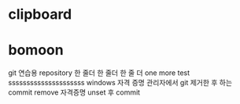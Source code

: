 # clipboard
# bomoon
git 연습용 repository
한 줄더
한 줄더
한 줄 더
one more test
sssssssssssssssssssss
windows 자격 증명 관리자에서 git 제거한 후 하는 commit
remove 자격증명
unset 후 commit
